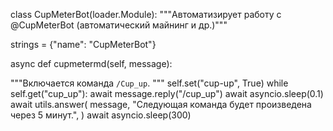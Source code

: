
class CupMeterBot(loader.Module): """Автоматизирует работу с @CupMeterBot (автоматический майнинг и др.)"""

strings = {"name": "CupMeterBot"}

async def cupmetermd(self, message):

 """Включается команда `/Cup_up`. """
 self.set("cup-up", True)
 while self.get("cup_up"):
 await message.reply("/cup_up")
 await asyncio.sleep(0.1) 
 await utils.answer( 
 message, "Следующая команда будет произведена через 5 минут.", ) 
await asyncio.sleep(300) 